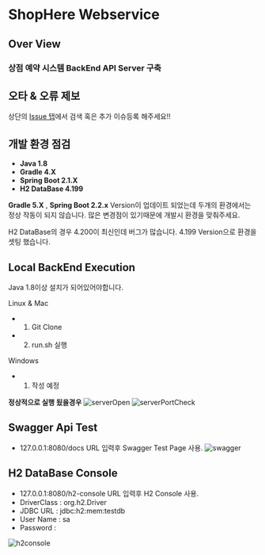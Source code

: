 # ShopHere Webservice

## Over View
### 상점 예약 시스템 BackEnd API Server 구축

## 오타 & 오류 제보

상단의 [Issue 탭](https://github.com/Lion_Park/shophere/issues)에서 검색 혹은 추가 이슈등록 해주세요!!

## 개발 환경 점검
* **Java 1.8**
* **Gradle 4.X**
* **Spring Boot 2.1.X**
* **H2 DataBase 4.199**

**Gradle 5.X** , **Spring Boot 2.2.x** Version이 업데이트 되었는데 두개의 환경에서는 정상 작동이 되지 않습니다.
많은 변경점이 있기때문에 개발시 환경을 맞춰주세요.

H2 DataBase의 경우 4.200이 최신인데 버그가 많습니다. 4.199 Version으로 환경을 셋팅 했습니다.

## Local BackEnd Execution
Java 1.8이상 설치가 되어있어야합니다.   

Linux & Mac
* 1. Git Clone
* 2. run.sh 실행

Windows
* 1. 작성 예정

**정상적으로 실행 됬을경우**
![serverOpen](https://user-images.githubusercontent.com/39320966/83196886-974ff000-a177-11ea-8c6e-b011eddedd39.png)
![serverPortCheck](https://user-images.githubusercontent.com/39320966/83197039-d0886000-a177-11ea-8c43-855c42f07b07.png)

## Swagger Api Test
* 127.0.0.1:8080/docs URL 입력후 Swagger Test Page 사용.
![swagger](https://user-images.githubusercontent.com/39320966/83198201-b3ed2780-a179-11ea-8141-2acca4a89b18.png)

## H2 DataBase Console
* 127.0.0.1:8080/h2-console URL 입력후 H2 Console 사용.
* DriverClass : org.h2.Driver
* JDBC URL : jdbc:h2:mem:testdb
* User Name : sa
* Password :

![h2console](https://user-images.githubusercontent.com/39320966/83198824-fcf1ab80-a17a-11ea-8398-d53bff3caacd.png)

